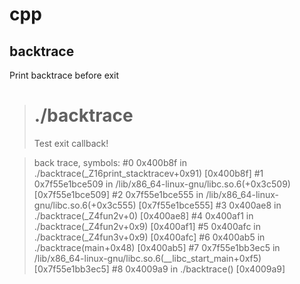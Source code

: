 # cpp

## backtrace
Print backtrace before exit 

># ./backtrace 
>Test exit callback!

>back trace, symbols:
>#0 0x400b8f in ./backtrace(_Z16print_stacktracev+0x91) [0x400b8f]
#1 0x7f55e1bce509 in /lib/x86_64-linux-gnu/libc.so.6(+0x3c509) [0x7f55e1bce509]
#2 0x7f55e1bce555 in /lib/x86_64-linux-gnu/libc.so.6(+0x3c555) [0x7f55e1bce555]
#3 0x400ae8 in ./backtrace(_Z4fun2v+0) [0x400ae8]
#4 0x400af1 in ./backtrace(_Z4fun2v+0x9) [0x400af1]
#5 0x400afc in ./backtrace(_Z4fun3v+0x9) [0x400afc]
#6 0x400ab5 in ./backtrace(main+0x48) [0x400ab5]
#7 0x7f55e1bb3ec5 in /lib/x86_64-linux-gnu/libc.so.6(__libc_start_main+0xf5) [0x7f55e1bb3ec5]
#8 0x4009a9 in ./backtrace() [0x4009a9]


